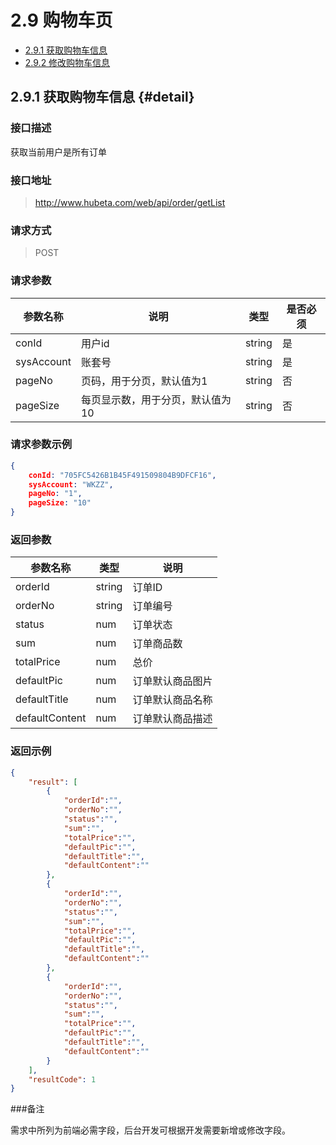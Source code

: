 # 2.9 购物车页

- [2.9.1 获取购物车信息](#detail) 
- [2.9.2 修改购物车信息](#update)

## 2.9.1 获取购物车信息 {#detail}

### 接口描述

获取当前用户是所有订单

### 接口地址

> http://www.hubeta.com/web/api/order/getList

### 请求方式

> POST

### 请求参数

| 参数名称 | 说明 | 类型 | 是否必须 |
| --------- | ------------ | ------ | ----- |
| conId | 用户id  |string | 是 |
| sysAccount | 账套号 |string | 是 |
| pageNo | 页码，用于分页，默认值为1 |string |否|
| pageSize | 每页显示数，用于分页，默认值为10 |string |否|

### 请求参数示例

```json
{
    conId: "705FC5426B1B45F491509804B9DFCF16",
    sysAccount: "WKZZ",
    pageNo: "1",
    pageSize: "10"
}
```

### 返回参数

| 参数名称 |类型 |说明 |
| --------- | ------------ | ------ |
| orderId| string | 订单ID |
| orderNo| string | 订单编号 |
| status| num | 订单状态 |
| sum| num | 订单商品数 |
| totalPrice| num | 总价 |
| defaultPic| num | 订单默认商品图片 |
| defaultTitle| num | 订单默认商品名称 |
| defaultContent| num | 订单默认商品描述 |

### 返回示例
```json
{
    "result": [
        {
            "orderId":"",
            "orderNo":"",
            "status":"",
            "sum":"",
            "totalPrice":"",
            "defaultPic":"",
            "defaultTitle":"",
            "defaultContent":""
        },
        {
            "orderId":"",
            "orderNo":"",
            "status":"",
            "sum":"",
            "totalPrice":"",
            "defaultPic":"",
            "defaultTitle":"",
            "defaultContent":""
        },
        {
            "orderId":"",
            "orderNo":"",
            "status":"",
            "sum":"",
            "totalPrice":"",
            "defaultPic":"",
            "defaultTitle":"",
            "defaultContent":""
        }
    ],
    "resultCode": 1
}
```

###备注

需求中所列为前端必需字段，后台开发可根据开发需要新增或修改字段。








